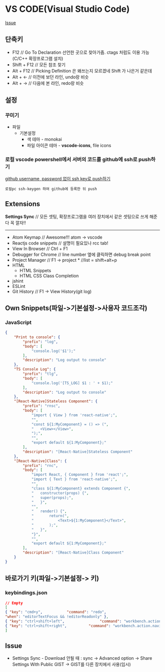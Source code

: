 # VS CODE(Visual Studio Code)
[Issue](https://github.com/qvil/TIL/blob/master/tools/vscode.md#issue)

## 단축키
- F12 // Go To Declaration 선언한 곳으로 찾아가줌. ctags 처럼도 이용 가능(C/C++ 확장프로그램 설치)
- Shift + F12 // 모든 참조 찾기
- Alt + F12 // Picking Definition 은 왜쓰는지 모르겠네 Shift 가 나은거 같은데
- Alt + <- // 이전에 보던 라인, undo랑 비슷
- Alt + -> // 다음에 본 라인, redo랑 비슷

## 설정

### 꾸미기

- 파일
  + 기본설정 
    * 색 테마 - monokai
    * 파일 아이콘 테마 - **vscode-icons**, file icons

### 로컬  vscode powershell에서 서버의 코드를 github에 ssh로 push하기
[github username, password 없이 ssh key로 push하기](https://github.com/qvil/TIL/blob/master/git/ssh.md#github-username-password-없이-ssh-key로-push하기)
```
로컬pc ssh-keygen 하여 github에 등록한 뒤 push
```


## Extensions
**Settings Sync** // 모든 셋팅, 확장프로그램을 여러 장치에서 같은 셋팅으로 쓰게 해준다 꼭 깔자!!

***

* Atom Keymap // Awesome!!! atom -> vscode
* Reactjs code snippets // 설명이 필요있나 rcc tab!
* View In Browser // Ctrl + F1
* Debugger for Chrome // line number 옆에 클릭하면 debug break point
* Project Manager // F1 -> project * //list = shift+alt+p
* HTML
  * HTML Snippets
  * HTML CSS Class Completion
* jshint
* ESLint
* Git History // F1 -> View History(git log)

## Own Snippets(파일->기본설정->사용자 코드조각)

### JavaScript
```json
{
	"Print to console": {
		"prefix": "log",
		"body": [
			"console.log('$1');"
		],
		"description": "Log output to console"
	},
	"TS Console Log": {
		"prefix": "tlg",
		"body": [
			"console.log('[TS_LOG] $1 : ' + $1);"
		],
		"description": "Log output to console"
	},
	"[React-Native]Stateless Component": {
		"prefix": "rnsc",
		"body": [
			"import { View } from 'react-native';",
			"",
			"const ${1:MyComponent} = () => (",
			"	<View></View>",
			");",
			"",
			"export default ${1:MyComponent};"
		],
		"description": "[React-Native]Stateless Component"
	},
	"[React-Native]Class": {
		"prefix": "rnc",
		"body": [
			"import React, { Component } from 'react';",
			"import { Text } from 'react-native';",
			"",
			"class ${1:MyComponent} extends Component {",
			"	constructor(props) {",
			"	super(props);",
			"	}",
			"",
			"	render() {",
			"		return(",
			"			<Text>${1:MyComponent}</Text>",
			"		);",
			"	}",
			"}",
			"",
			"export default ${1:MyComponent};"
		],
		"description": "[React-Native]Class Component"
	}
}
```

## 바로가기 키(파일->기본설정-> 키)

### keybindings.json

```json
// Empty
[
{ "key": "cmd+y",           "command": "redo",
"when": "editorTextFocus && !editorReadonly" },
{ "key": "ctrl+shift+left",                "command": "workbench.action.navigateBack" },
{ "key": "ctrl+shift+right",          "command": "workbench.action.navigateForward" }
]
```

## Issue
- Settings Sync - Download 안될 때 : sync -> Advanced option -> Share Settings With Public GIST -> GIST를 다른 장치에서 사용(임시)
